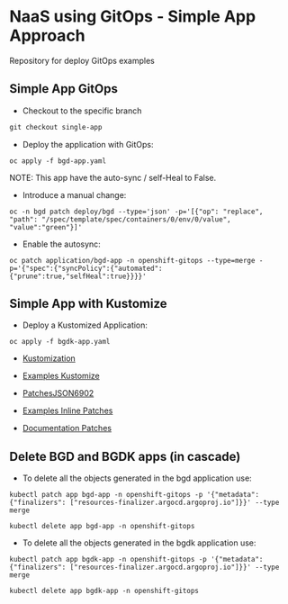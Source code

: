# NaaS using GitOps - Simple App Approach

Repository for deploy GitOps examples

## Simple App GitOps

* Checkout to the specific branch

```md
git checkout single-app
```

* Deploy the application with GitOps:

```
oc apply -f bgd-app.yaml
```

NOTE: This app have the auto-sync / self-Heal to False.

* Introduce a manual change:

```
oc -n bgd patch deploy/bgd --type='json' -p='[{"op": "replace", "path": "/spec/template/spec/containers/0/env/0/value", "value":"green"}]'
```

* Enable the autosync:

```
oc patch application/bgd-app -n openshift-gitops --type=merge -p='{"spec":{"syncPolicy":{"automated":{"prune":true,"selfHeal":true}}}}'
```

## Simple App with Kustomize

* Deploy a Kustomized Application:

```
oc apply -f bgdk-app.yaml
```

* [Kustomization](https://kubectl.docs.kubernetes.io/guides/introduction/kustomize/)

* [Examples Kustomize](https://github.com/kubernetes-sigs/kustomize/tree/master/examples)

* [PatchesJSON6902](https://kubectl.docs.kubernetes.io/references/kustomize/kustomization/patchesjson6902/)

* [Examples Inline Patches](https://github.com/kubernetes-sigs/kustomize/blob/master/examples/inlinePatch.md#inline-patch-for-patchesjson6902)

* [Documentation Patches](https://kubectl.docs.kubernetes.io/references/kustomize/kustomization/patchesstrategicmerge/)

## Delete BGD and BGDK apps (in cascade)

* To delete all the objects generated in the bgd application use:

```
kubectl patch app bgd-app -n openshift-gitops -p '{"metadata": {"finalizers": ["resources-finalizer.argocd.argoproj.io"]}}' --type merge
```

```
kubectl delete app bgd-app -n openshift-gitops
```

* To delete all the objects generated in the bgdk application use:

```
kubectl patch app bgdk-app -n openshift-gitops -p '{"metadata": {"finalizers": ["resources-finalizer.argocd.argoproj.io"]}}' --type merge
```

```
kubectl delete app bgdk-app -n openshift-gitops
```
